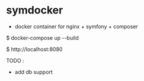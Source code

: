 # symdocker

- docker container for nginx + symfony + composer 

$ docker-compose up --build

$ http://localhost:8080 

TODO : 
- add db support 
